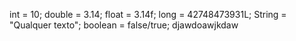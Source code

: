 int = 10;
double = 3.14;
float = 3.14f;
long = 42748473931L;
String = "Qualquer texto";
boolean = false/true;
djawdoawjkdaw
